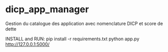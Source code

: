 # dicp_app_manager
Gestion du catalogue des application avec nomenclature DICP et score de dette

INSTALL and RUN:
pip install -r requirements.txt
python app.py
http://127.0.0.1:5000/
